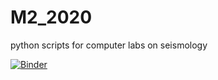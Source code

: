 # M2_2020
python scripts for computer labs on seismology

[![Binder](https://mybinder.org/badge_logo.svg)](https://mybinder.org/v2/gh/nshapiro67/M2_2020/main)

